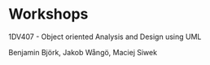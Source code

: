Workshops
=========
1DV407 - Object oriented Analysis and Design using UML

Benjamin Björk, Jakob Wångö, Maciej Siwek
